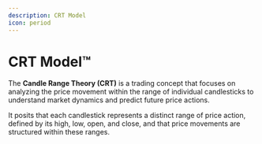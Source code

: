 ```yaml
---
description: CRT Model
icon: period
---
```


# CRT Model™

The **Candle Range Theory (CRT)** is a trading concept that focuses on analyzing the price movement within the range of individual candlesticks to understand market dynamics and predict future price actions.&#x20;

It posits that each candlestick represents a distinct range of price action, defined by its high, low, open, and close, and that price movements are structured within these ranges.
